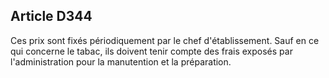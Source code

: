 Article D344
----
Ces prix sont fixés périodiquement par le chef d'établissement. Sauf en ce qui
concerne le tabac, ils doivent tenir compte des frais exposés par
l'administration pour la manutention et la préparation.
